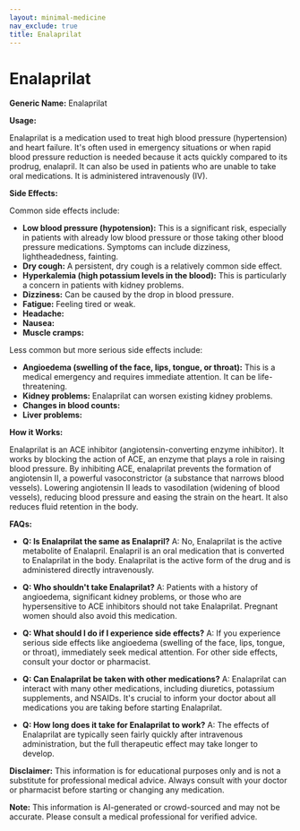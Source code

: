 ```yaml
---
layout: minimal-medicine
nav_exclude: true
title: Enalaprilat
---
```


# Enalaprilat

**Generic Name:** Enalaprilat

**Usage:**

Enalaprilat is a medication used to treat high blood pressure (hypertension) and heart failure.  It's often used in emergency situations or when rapid blood pressure reduction is needed because it acts quickly compared to its prodrug, enalapril. It can also be used in patients who are unable to take oral medications.  It is administered intravenously (IV).

**Side Effects:**

Common side effects include:

* **Low blood pressure (hypotension):** This is a significant risk, especially in patients with already low blood pressure or those taking other blood pressure medications.  Symptoms can include dizziness, lightheadedness, fainting.
* **Dry cough:**  A persistent, dry cough is a relatively common side effect.
* **Hyperkalemia (high potassium levels in the blood):** This is particularly a concern in patients with kidney problems.
* **Dizziness:**  Can be caused by the drop in blood pressure.
* **Fatigue:**  Feeling tired or weak.
* **Headache:**
* **Nausea:**
* **Muscle cramps:**

Less common but more serious side effects include:

* **Angioedema (swelling of the face, lips, tongue, or throat):** This is a medical emergency and requires immediate attention.  It can be life-threatening.
* **Kidney problems:**  Enalaprilat can worsen existing kidney problems.
* **Changes in blood counts:**
* **Liver problems:**


**How it Works:**

Enalaprilat is an ACE inhibitor (angiotensin-converting enzyme inhibitor).  It works by blocking the action of ACE, an enzyme that plays a role in raising blood pressure.  By inhibiting ACE, enalaprilat prevents the formation of angiotensin II, a powerful vasoconstrictor (a substance that narrows blood vessels).  Lowering angiotensin II leads to vasodilation (widening of blood vessels), reducing blood pressure and easing the strain on the heart.  It also reduces fluid retention in the body.

**FAQs:**

* **Q: Is Enalaprilat the same as Enalapril?** A: No, Enalaprilat is the active metabolite of Enalapril.  Enalapril is an oral medication that is converted to Enalaprilat in the body. Enalaprilat is the active form of the drug and is administered directly intravenously.

* **Q: Who shouldn't take Enalaprilat?** A: Patients with a history of angioedema, significant kidney problems, or those who are hypersensitive to ACE inhibitors should not take Enalaprilat.  Pregnant women should also avoid this medication.

* **Q: What should I do if I experience side effects?** A: If you experience serious side effects like angioedema (swelling of the face, lips, tongue, or throat), immediately seek medical attention.  For other side effects, consult your doctor or pharmacist.

* **Q: Can Enalaprilat be taken with other medications?** A:  Enalaprilat can interact with many other medications, including diuretics, potassium supplements, and NSAIDs.  It's crucial to inform your doctor about all medications you are taking before starting Enalaprilat.

* **Q: How long does it take for Enalaprilat to work?** A: The effects of Enalaprilat are typically seen fairly quickly after intravenous administration, but the full therapeutic effect may take longer to develop.

**Disclaimer:** This information is for educational purposes only and is not a substitute for professional medical advice.  Always consult with your doctor or pharmacist before starting or changing any medication.


**Note:** This information is AI-generated or crowd-sourced and may not be accurate. Please consult a medical professional for verified advice.